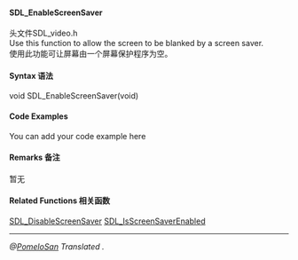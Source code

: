 #### SDL_EnableScreenSaver
头文件SDL_video.h  
Use this function to allow the screen to be blanked by a screen saver.  
使用此功能可让屏幕由一个屏幕保护程序为空。

#### Syntax **语法** 
void SDL_EnableScreenSaver(void) 

#### Code Examples
You can add your code example here 

#### Remarks **备注**   
暂无

#### Related Functions **相关函数** 

[SDL_DisableScreenSaver](http://wiki.libsdl.org/SDL_DisableScreenSaver)  [SDL_IsScreenSaverEnabled](http://wiki.libsdl.org/SDL_IsScreenSaverEnabled)

---
*@[PomeloSan](https://github.com/PomeloSan) Translated .*
